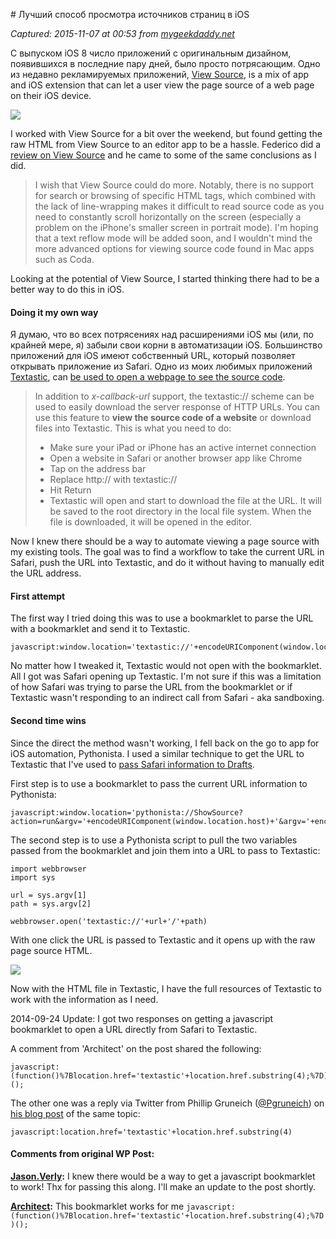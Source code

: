 # Лучший способ просмотра источников страниц в iOS

_Captured: 2015-11-07 at 00:53 from [mygeekdaddy.net](http://mygeekdaddy.net/2014/09/22/a-better-way-to-view-page-sources-in-ios/)_

С выпуском iOS 8 число приложений с оригинальным дизайном, появившихся в последние пару дней, было просто потрясающим. Одно из недавно рекламируемых приложений, [View Source](https://itunes.apple.com/us/app/view-source-html-javascript/id917660039?mt=8&uo=4), is a mix of app and iOS extension that can let a user view the page source of a web page on their iOS device.

![](http://share.mygeekdaddy.me/_img_BLOGX_View_source_in_iOS_2014_09_22_223210.png)

I worked with View Source for a bit over the weekend, but found getting the raw HTML from View Source to an editor app to be a hassle. Federico did a [review on View Source](http://www.macstories.net/reviews/view-source-code-in-safari-with-an-action-extension/) and he came to some of the same conclusions as I did.

> I wish that View Source could do more. Notably, there is no support for search or browsing of specific HTML tags, which combined with the lack of line-wrapping makes it difficult to read source code as you need to constantly scroll horizontally on the screen (especially a problem on the iPhone's smaller screen in portrait mode). I'm hoping that a text reflow mode will be added soon, and I wouldn't mind the more advanced options for viewing source code found in Mac apps such as Coda. 

Looking at the potential of View Source, I started thinking there had to be a better way to do this in iOS.

#### Doing it my own way

Я думаю, что во всех потрясениях над расширениями iOS мы (или, по крайней мере, я) забыли свои корни в автоматизации iOS. Большинство приложений для iOS имеют собственный URL, который позволяет открывать приложение из Safari. Одно из моих любимых приложений [Textastic](https://itunes.apple.com/us/app/textastic-code-editor-for/id550156166?mt=8&uo=4), can [be used to open a webpage to see the source code](http://www.textasticapp.com/v4/manual/x-callback-url.html).

> In addition to _x-callback-url_ support, the textastic:// scheme can be used to easily download the server response of HTTP URLs. You can use this feature to **view the source code of a website** or download files into Textastic. This is what you need to do: 
> 
>   * Make sure your iPad or iPhone has an active internet connection
>   * Open a website in Safari or another browser app like Chrome
>   * Tap on the address bar
>   * Replace http:// with textastic://
>   * Hit Return
>   * Textastic will open and start to download the file at the URL. It will be saved to the root directory in the local file system. When the file is downloaded, it will be opened in the editor.

Now I knew there should be a way to automate viewing a page source with my existing tools. The goal was to find a workflow to take the current URL in Safari, push the URL into Textastic, and do it without having to manually edit the URL address.

#### First attempt

The first way I tried doing this was to use a bookmarklet to parse the URL with a bookmarklet and send it to Textastic.
    
    
    javascript:window.location='textastic://'+encodeURIComponent(window.location.host)+'/'+encodeURIComponent(window.location.pathname);
    

No matter how I tweaked it, Textastic would not open with the bookmarklet. All I got was Safari opening up Textastic. I'm not sure if this was a limitation of how Safari was trying to parse the URL from the bookmarklet or if Textastic wasn't responding to an indirect call from Safari - aka sandboxing.

#### Second time wins

Since the direct the method wasn't working, I fell back on the go to app for iOS automation, Pythonista. I used a similar technique to get the URL to Textastic that I've used to [pass Safari information to Drafts](http://mygeekdaddy.net/2014/02/16/getting-pythonista-to-return-text-back-to-drafts/).

First step is to use a bookmarklet to pass the current URL information to Pythonista:
    
    
    javascript:window.location='pythonista://ShowSource?action=run&argv='+encodeURIComponent(window.location.host)+'&argv='+encodeURIComponent(window.location.pathname)
    

The second step is to use a Pythonista script to pull the two variables passed from the bookmarklet and join them into a URL to pass to Textastic:
    
    
    import webbrowser
    import sys
    
    url = sys.argv[1]
    path = sys.argv[2]
    
    webbrowser.open('textastic://'+url+'/'+path)
    

With one click the URL is passed to Textastic and it opens up with the raw page source HTML.

![](http://share.mygeekdaddy.me/_img_BLOGX_View_source_in_iOS_2014_09_22_220248.png)

Now with the HTML file in Textastic, I have the full resources of Textastic to work with the information as I need.

2014-09-24 Update: I got two responses on getting a javascript bookmarklet to open a URL directly from Safari to Textastic.

A comment from 'Architect' on the post shared the following:
    
    
    javascript:(function()%7Blocation.href='textastic'+location.href.substring(4);%7D)();
    

The other one was a reply via Twitter from Phillip Gruneich ([@Pgruneich](https://twitter.com/Pgruneich)) on [his blog post](http://philgr.com/blog/review-2013-source-codes-in-textastic) of the same topic:
    
    
    javascript:location.href='textastic'+location.href.substring(4)
    

#### Comments from original WP Post:

**[Jason.Verly](http://mygeekdaddy.net/2014/09/22/a-better-way-to-view-page-sources-in-ios/):** I knew there would be a way to get a javascript bookmarklet to work! Thx for passing this along. I'll make an update to the post shortly.

**[Architect](http://mygeekdaddy.net/2014/09/22/a-better-way-to-view-page-sources-in-ios/):** This bookmarklet works for me `javascript:(function()%7Blocation.href='textastic'+location.href.substring(4);%7D)();`
